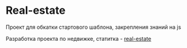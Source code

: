
# Real-estate
Проект для обкатки стартового шаблона, закрепления знаний на js

Разработка проекта по недвижке, статитка - [real-estate](http://real-estate-place.surge.sh/) 
